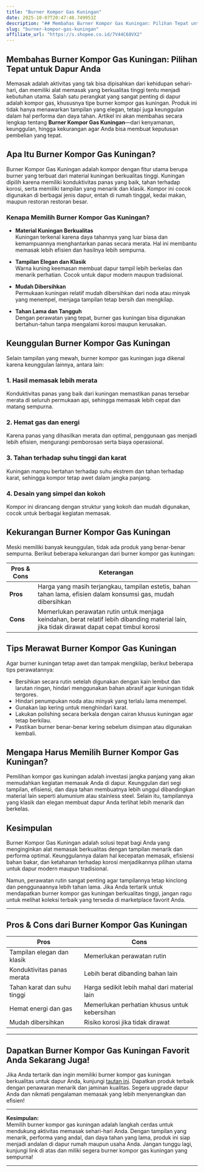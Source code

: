 ```yaml
---
title: "Burner Kompor Gas Kuningan"
date: 2025-10-07T20:47:48.749953Z
description: "## Membahas Burner Kompor Gas Kuningan: Pilihan Tepat untuk Dapur Anda..."
slug: "burner-kompor-gas-kuningan"
affiliate_url: "https://s.shopee.co.id/7V44C68VX2"
---
```

## Membahas Burner Kompor Gas Kuningan: Pilihan Tepat untuk Dapur Anda

Memasak adalah aktivitas yang tak bisa dipisahkan dari kehidupan sehari-hari, dan memiliki alat memasak yang berkualitas tinggi tentu menjadi kebutuhan utama. Salah satu perangkat yang sangat penting di dapur adalah kompor gas, khususnya tipe burner kompor gas kuningan. Produk ini tidak hanya menawarkan tampilan yang elegan, tetapi juga keunggulan dalam hal performa dan daya tahan. Artikel ini akan membahas secara lengkap tentang **Burner Kompor Gas Kuningan**—dari kenyamanan, keunggulan, hingga kekurangan agar Anda bisa membuat keputusan pembelian yang tepat.

## Apa Itu Burner Kompor Gas Kuningan?

Burner Kompor Gas Kuningan adalah kompor dengan fitur utama berupa burner yang terbuat dari material kuningan berkualitas tinggi. Kuningan dipilih karena memiliki konduktivitas panas yang baik, tahan terhadap korosi, serta memiliki tampilan yang menarik dan klasik. Kompor ini cocok digunakan di berbagai jenis dapur, entah di rumah tinggal, kedai makan, maupun restoran restoran besar.

### Kenapa Memilih Burner Kompor Gas Kuningan?

- **Material Kuningan Berkualitas**  
  Kuningan terkenal karena daya tahannya yang luar biasa dan kemampuannya menghantarkan panas secara merata. Hal ini membantu memasak lebih efisien dan hasilnya lebih sempurna.

- **Tampilan Elegan dan Klasik**  
  Warna kuning keemasan membuat dapur tampil lebih berkelas dan menarik perhatian. Cocok untuk dapur modern maupun tradisional.

- **Mudah Dibersihkan**  
  Permukaan kuningan relatif mudah dibersihkan dari noda atau minyak yang menempel, menjaga tampilan tetap bersih dan mengkilap.

- **Tahan Lama dan Tangguh**  
  Dengan perawatan yang tepat, burner gas kuningan bisa digunakan bertahun-tahun tanpa mengalami korosi maupun kerusakan.

## Keunggulan Burner Kompor Gas Kuningan

Selain tampilan yang mewah, burner kompor gas kuningan juga dikenal karena keunggulan lainnya, antara lain:

### 1. Hasil memasak lebih merata  
Konduktivitas panas yang baik dari kuningan memastikan panas tersebar merata di seluruh permukaan api, sehingga memasak lebih cepat dan matang sempurna.

### 2. Hemat gas dan energi  
Karena panas yang dihasilkan merata dan optimal, penggunaan gas menjadi lebih efisien, mengurangi pemborosan serta biaya operasional.

### 3. Tahan terhadap suhu tinggi dan karat  
Kuningan mampu bertahan terhadap suhu ekstrem dan tahan terhadap karat, sehingga kompor tetap awet dalam jangka panjang.

### 4. Desain yang simpel dan kokoh  
Kompor ini dirancang dengan struktur yang kokoh dan mudah digunakan, cocok untuk berbagai kegiatan memasak.

## Kekurangan Burner Kompor Gas Kuningan

Meski memiliki banyak keunggulan, tidak ada produk yang benar-benar sempurna. Berikut beberapa kekurangan dari burner kompor gas kuningan:

| **Pros & Cons** | **Keterangan** |
|----------------|----------------|
| **Pros** | Harga yang masih terjangkau, tampilan estetis, bahan tahan lama, efisien dalam konsumsi gas, mudah dibersihkan |
| **Cons** | Memerlukan perawatan rutin untuk menjaga keindahan, berat relatif lebih dibanding material lain, jika tidak dirawat dapat cepat timbul korosi |

## Tips Merawat Burner Kompor Gas Kuningan

Agar burner kuningan tetap awet dan tampak mengkilap, berikut beberapa tips perawatannya:

- Bersihkan secara rutin setelah digunakan dengan kain lembut dan larutan ringan, hindari menggunakan bahan abrasif agar kuningan tidak tergores.
- Hindari penumpukan noda atau minyak yang terlalu lama menempel.
- Gunakan lap kering untuk menghindari karat.
- Lakukan polishing secara berkala dengan cairan khusus kuningan agar tetap berkilau.
- Pastikan burner benar-benar kering sebelum disimpan atau digunakan kembali.

## Mengapa Harus Memilih Burner Kompor Gas Kuningan?

Pemilihan kompor gas kuningan adalah investasi jangka panjang yang akan memudahkan kegiatan memasak Anda di dapur. Keunggulan dari segi tampilan, efisiensi, dan daya tahan membuatnya lebih unggul dibandingkan material lain seperti alumunium atau stainless steel. Selain itu, tampilannya yang klasik dan elegan membuat dapur Anda terlihat lebih menarik dan berkelas.

## Kesimpulan

Burner Kompor Gas Kuningan adalah solusi tepat bagi Anda yang menginginkan alat memasak berkualitas dengan tampilan menarik dan performa optimal. Keunggulannya dalam hal kecepatan memasak, efisiensi bahan bakar, dan ketahanan terhadap korosi menjadikannya pilihan utama untuk dapur modern maupun tradisional.

Namun, perawatan rutin sangat penting agar tampilannya tetap kinclong dan penggunaannya lebih tahan lama. Jika Anda tertarik untuk mendapatkan burner kompor gas kuningan berkualitas tinggi, jangan ragu untuk melihat koleksi terbaik yang tersedia di marketplace favorit Anda.

---

## Pros & Cons dari Burner Kompor Gas Kuningan

| **Pros** | **Cons** |
|-------------------------|-------------------------|
| Tampilan elegan dan klasik | Memerlukan perawatan rutin |
| Konduktivitas panas merata | Lebih berat dibanding bahan lain |
| Tahan karat dan suhu tinggi | Harga sedikit lebih mahal dari material lain |
| Hemat energi dan gas | Memerlukan perhatian khusus untuk kebersihan |
| Mudah dibersihkan | Risiko korosi jika tidak dirawat |

---

## Dapatkan Burner Kompor Gas Kuningan Favorit Anda Sekarang Juga!

Jika Anda tertarik dan ingin memiliki burner kompor gas kuningan berkualitas untuk dapur Anda, kunjungi [tautan ini](https://s.shopee.co.id/7V44C68VX2). Dapatkan produk terbaik dengan penawaran menarik dan jaminan kualitas. Segera upgrade dapur Anda dan nikmati pengalaman memasak yang lebih menyenangkan dan efisien!

---

**Kesimpulan:**  
Memilih burner kompor gas kuningan adalah langkah cerdas untuk mendukung aktivitas memasak sehari-hari Anda. Dengan tampilan yang menarik, performa yang andal, dan daya tahan yang lama, produk ini siap menjadi andalan di dapur rumah maupun usaha Anda. Jangan tunggu lagi, kunjungi link di atas dan miliki segera burner kompor gas kuningan yang sempurna!

---